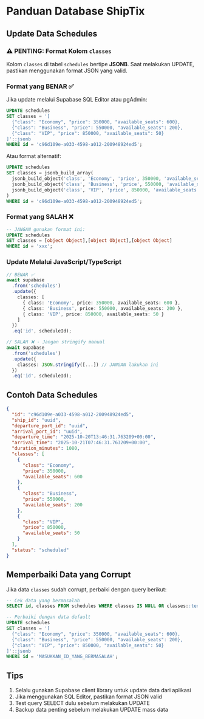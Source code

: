 # Panduan Database ShipTix

## Update Data Schedules

### ⚠️ PENTING: Format Kolom `classes`

Kolom `classes` di tabel `schedules` bertipe **JSONB**. Saat melakukan UPDATE, pastikan menggunakan format JSON yang valid.

### Format yang BENAR ✅

Jika update melalui Supabase SQL Editor atau pgAdmin:

```sql
UPDATE schedules
SET classes = '[
  {"class": "Economy", "price": 350000, "available_seats": 600},
  {"class": "Business", "price": 550000, "available_seats": 200},
  {"class": "VIP", "price": 850000, "available_seats": 50}
]'::jsonb
WHERE id = 'c96d109e-a033-4598-a012-200948924ed5';
```

Atau format alternatif:

```sql
UPDATE schedules
SET classes = jsonb_build_array(
  jsonb_build_object('class', 'Economy', 'price', 350000, 'available_seats', 600),
  jsonb_build_object('class', 'Business', 'price', 550000, 'available_seats', 200),
  jsonb_build_object('class', 'VIP', 'price', 850000, 'available_seats', 50)
)
WHERE id = 'c96d109e-a033-4598-a012-200948924ed5';
```

### Format yang SALAH ❌

```sql
-- JANGAN gunakan format ini:
UPDATE schedules
SET classes = [object Object],[object Object],[object Object]
WHERE id = 'xxx';
```

### Update Melalui JavaScript/TypeScript

```typescript
// BENAR ✅
await supabase
  .from('schedules')
  .update({
    classes: [
      { class: 'Economy', price: 350000, available_seats: 600 },
      { class: 'Business', price: 550000, available_seats: 200 },
      { class: 'VIP', price: 850000, available_seats: 50 }
    ]
  })
  .eq('id', scheduleId);

// SALAH ❌ - Jangan stringify manual
await supabase
  .from('schedules')
  .update({
    classes: JSON.stringify([...]) // JANGAN lakukan ini
  })
  .eq('id', scheduleId);
```

## Contoh Data Schedules

```json
{
  "id": "c96d109e-a033-4598-a012-200948924ed5",
  "ship_id": "uuid",
  "departure_port_id": "uuid",
  "arrival_port_id": "uuid",
  "departure_time": "2025-10-20T13:46:31.763209+00:00",
  "arrival_time": "2025-10-21T07:46:31.763209+00:00",
  "duration_minutes": 1080,
  "classes": [
    {
      "class": "Economy",
      "price": 350000,
      "available_seats": 600
    },
    {
      "class": "Business",
      "price": 550000,
      "available_seats": 200
    },
    {
      "class": "VIP",
      "price": 850000,
      "available_seats": 50
    }
  ],
  "status": "scheduled"
}
```

## Memperbaiki Data yang Corrupt

Jika data `classes` sudah corrupt, perbaiki dengan query berikut:

```sql
-- Cek data yang bermasalah
SELECT id, classes FROM schedules WHERE classes IS NULL OR classes::text = '[]';

-- Perbaiki dengan data default
UPDATE schedules
SET classes = '[
  {"class": "Economy", "price": 350000, "available_seats": 600},
  {"class": "Business", "price": 550000, "available_seats": 200},
  {"class": "VIP", "price": 850000, "available_seats": 50}
]'::jsonb
WHERE id = 'MASUKKAN_ID_YANG_BERMASALAH';
```

## Tips

1. Selalu gunakan Supabase client library untuk update data dari aplikasi
2. Jika menggunakan SQL Editor, pastikan format JSON valid
3. Test query SELECT dulu sebelum melakukan UPDATE
4. Backup data penting sebelum melakukan UPDATE mass data
